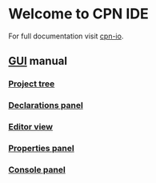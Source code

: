 # Welcome to CPN IDE

For full documentation visit [cpn-io](https://github.com/cpn-io/cpn-js).

## [GUI](gui.md) manual

### [Project tree](project_tree.md)
### [Declarations panel](declarations_panel.md)
### [Editor view](editor_view.md)
### [Properties panel](properties_panel.md)
### [Console panel](console_panel.md)

